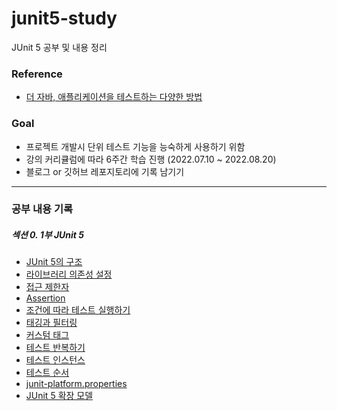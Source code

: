 # junit5-study
JUnit 5 공부 및 내용 정리 

### Reference
- [더 자바, 애플리케이션을 테스트하는 다양한 방법](https://www.inflearn.com/course/the-java-application-test)


### Goal

- 프로젝트 개발시 단위 테스트 기능을 능숙하게 사용하기 위함
- 강의 커리큘럼에 따라 6주간 학습 진행 (2022.07.10 ~ 2022.08.20)
- 블로그 or 깃허브 레포지토리에 기록 남기기

___

### 공부 내용 기록
##### 섹션 0. 1부 JUnit 5
- [JUnit 5의 구조](https://github.com/Kim-Juwon/today-i-learned/blob/main/junit5/JUnit%205%EC%9D%98%20%EA%B5%AC%EC%A1%B0.md) 
- [라이브러리 의존성 설정](https://github.com/Kim-Juwon/today-i-learned/blob/main/junit5/JUnit%205%20%EC%9D%98%EC%A1%B4%EC%84%B1%20%EC%84%A4%EC%A0%95.md)
- [접근 제한자](https://github.com/Kim-Juwon/today-i-learned/blob/main/junit5/%EC%A0%91%EA%B7%BC%20%EC%A0%9C%ED%95%9C%EC%9E%90.md)
- [Assertion](https://github.com/Kim-Juwon/today-i-learned/blob/main/junit5/Assertion.md) 
- [조건에 따라 테스트 실행하기](https://github.com/Kim-Juwon/today-i-learned/blob/main/junit5/%EC%A1%B0%EA%B1%B4%EC%97%90%20%EB%94%B0%EB%9D%BC%20%ED%85%8C%EC%8A%A4%ED%8A%B8%20%EC%8B%A4%ED%96%89%ED%95%98%EA%B8%B0.md) 
- [태깅과 필터링](https://github.com/Kim-Juwon/today-i-learned/blob/main/junit5/%ED%83%9C%EA%B9%85%EA%B3%BC%20%ED%95%84%ED%84%B0%EB%A7%81.md) 
- [커스텀 태그](https://github.com/Kim-Juwon/today-i-learned/blob/main/junit5/%EC%BB%A4%EC%8A%A4%ED%85%80%20%ED%83%9C%EA%B7%B8.md) 
- [테스트 반복하기](https://github.com/Kim-Juwon/today-i-learned/blob/main/junit5/%ED%85%8C%EC%8A%A4%ED%8A%B8%20%EB%B0%98%EB%B3%B5%ED%95%98%EA%B8%B0.md) 
- [테스트 인스턴스](https://github.com/Kim-Juwon/today-i-learned/blob/main/junit5/%ED%85%8C%EC%8A%A4%ED%8A%B8%20%EC%9D%B8%EC%8A%A4%ED%84%B4%EC%8A%A4.md) 
- [테스트 순서](https://github.com/Kim-Juwon/today-i-learned/blob/main/junit5/%ED%85%8C%EC%8A%A4%ED%8A%B8%20%EC%88%9C%EC%84%9C.md) 
- [junit-platform.properties](https://github.com/Kim-Juwon/today-i-learned/blob/main/junit5/junit-platform.properties.md) 
- [JUnit 5 확장 모델](https://github.com/Kim-Juwon/today-i-learned/blob/main/junit5/Junit%205%20%ED%99%95%EC%9E%A5%20%EB%AA%A8%EB%8D%B8.md) 
